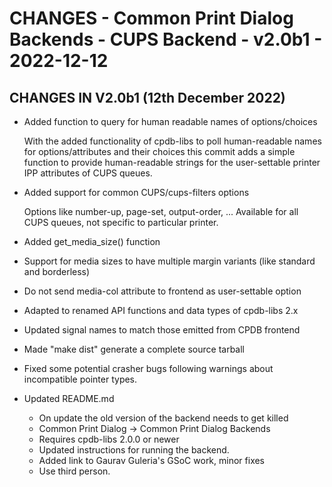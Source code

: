 # CHANGES - Common Print Dialog Backends - CUPS Backend - v2.0b1 - 2022-12-12

## CHANGES IN V2.0b1 (12th December 2022)

- Added function to query for human readable names of options/choices

  With the added functionality of cpdb-libs to poll human-readable
  names for options/attributes and their choices this commit adds a
  simple function to provide human-readable strings for the
  user-settable printer IPP attributes of CUPS queues.

- Added support for common CUPS/cups-filters options

  Options like number-up, page-set, output-order, ... Available for
  all CUPS queues, not specific to particular printer.

- Added get_media_size() function

- Support for media sizes to have multiple margin variants (like
  standard and borderless)

- Do not send media-col attribute to frontend as user-settable option

- Adapted to renamed API functions and data types of cpdb-libs 2.x

- Updated signal names to match those emitted from CPDB frontend

- Made "make dist" generate a complete source tarball

- Fixed some potential crasher bugs following warnings about
  incompatible pointer types.

- Updated README.md

  + On update the old version of the backend needs to get killed
  + Common Print Dialog -> Common Print Dialog Backends
  + Requires cpdb-libs 2.0.0 or newer
  + Updated instructions for running the backend.
  + Added link to Gaurav Guleria's GSoC work, minor fixes
  + Use third person.
